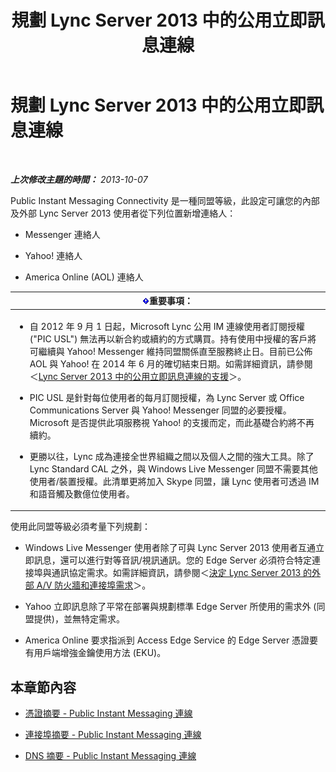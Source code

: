 ﻿---
title: 規劃 Lync Server 2013 中的公用立即訊息連線
TOCTitle: 規劃 Lync Server 2013 中的公用立即訊息連線
ms:assetid: e75e8884-05c7-414a-8014-bc9aa8126fb7
ms:mtpsurl: https://technet.microsoft.com/zh-tw/library/JJ205349(v=OCS.15)
ms:contentKeyID: 49292648
ms.date: 08/24/2015
mtps_version: v=OCS.15
ms.translationtype: HT
---

# 規劃 Lync Server 2013 中的公用立即訊息連線

 

_**上次修改主題的時間：** 2013-10-07_

Public Instant Messaging Connectivity 是一種同盟等級，此設定可讓您的內部及外部 Lync Server 2013 使用者從下列位置新增連絡人：

  - Messenger 連絡人

  - Yahoo\! 連絡人

  - America Online (AOL) 連絡人

<table>
<colgroup>
<col style="width: 100%" />
</colgroup>
<thead>
<tr class="header">
<th><img src="images/Gg412908.important(OCS.15).gif" title="important" alt="important" />重要事項：</th>
</tr>
</thead>
<tbody>
<tr class="odd">
<td><ul>
<li><p>自 2012 年 9 月 1 日起，Microsoft Lync 公用 IM 連線使用者訂閱授權 (&quot;PIC USL&quot;) 無法再以新合約或續約的方式購買。持有使用中授權的客戶將可繼續與 Yahoo! Messenger 維持同盟關係直至服務終止日。目前已公佈 AOL 與 Yahoo! 在 2014 年 6 月的確切結束日期。如需詳細資訊，請參閱＜<a href="lync-server-2013-support-for-public-instant-messenger-connectivity.md">Lync Server 2013 中的公用立即訊息連線的支援</a>＞。</p></li>
<li><p>PIC USL 是針對每位使用者的每月訂閱授權，為 Lync Server 或 Office Communications Server 與 Yahoo! Messenger 同盟的必要授權。Microsoft 是否提供此項服務視 Yahoo! 的支援而定，而此基礎合約將不再續約。</p></li>
<li><p>更勝以往，Lync 成為連接全世界組織之間以及個人之間的強大工具。除了 Lync Standard CAL 之外，與 Windows Live Messenger 同盟不需要其他使用者/裝置授權。此清單更將加入 Skype 同盟，讓 Lync 使用者可透過 IM 和語音觸及數億位使用者。</p></li>
</ul></td>
</tr>
</tbody>
</table>


使用此同盟等級必須考量下列規劃：

  - Windows Live Messenger 使用者除了可與 Lync Server 2013 使用者互通立即訊息，還可以進行對等音訊/視訊通訊。您的 Edge Server 必須符合特定連接埠與通訊協定需求。如需詳細資訊，請參閱＜[決定 Lync Server 2013 的外部 A/V 防火牆和連接埠需求](lync-server-2013-determine-external-a-v-firewall-and-port-requirements.md)＞。

  - Yahoo 立即訊息除了平常在部署與規劃標準 Edge Server 所使用的需求外 (同盟提供)，並無特定需求。

  - America Online 要求指派到 Access Edge Service 的 Edge Server 憑證要有用戶端增強金鑰使用方法 (EKU)。

## 本章節內容

  - [憑證摘要 - Public Instant Messaging 連線](lync-server-2013-certificate-summary-public-instant-messaging-connectivity.md)

  - [連接埠摘要 - Public Instant Messaging 連線](lync-server-2013-port-summary-public-instant-messaging-connectivity.md)

  - [DNS 摘要 - Public Instant Messaging 連線](this-topic-is-no-longer-available.md)

